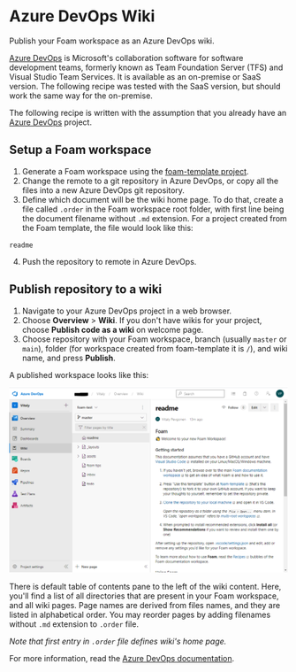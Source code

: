 # Azure DevOps Wiki

Publish your Foam workspace as an Azure DevOps wiki.

[Azure DevOps](https://azure.microsoft.com/en-us/services/devops/) is Microsoft's collaboration software for software development teams, formerly known as Team Foundation Server (TFS) and Visual Studio Team Services. It is available as an on-premise or SaaS version. The following recipe was tested with the SaaS version, but should work the same way for the on-premise.

The following recipe is written with the assumption that you already have an [Azure DevOps](https://azure.microsoft.com/en-us/services/devops/) project.

## Setup a Foam workspace

1. Generate a Foam workspace using the [foam-template project](https://github.com/foambubble/foam-template). 
2. Change the remote to a git repository in Azure DevOps, or copy all the files into a new Azure DevOps git repository.
3. Define which document will be the wiki home page. To do that, create a file called `.order` in the Foam workspace root folder, with first line being the document filename without `.md` extension. For a project created from the Foam template, the file would look like this:
```
readme
```
4. Push the repository to remote in Azure DevOps.

## Publish repository to a wiki


1. Navigate to your Azure DevOps project in a web browser.
2. Choose **Overview** > **Wiki**. If you don't have wikis for your project, choose **Publish code as a wiki** on welcome page. 
3. Choose repository with your Foam workspace, branch (usually `master` or `main`), folder (for workspace created from foam-template it is `/`), and wiki name, and press **Publish**.

A published workspace looks like this:

![Azure DevOps wiki](assets/images/azure-devops-wiki-demo.png)

There is default table of contents pane to the left of the wiki content. Here, you'll find a list of all directories that are present in your Foam workspace, and all wiki pages. Page names are derived from files names, and they are listed in alphabetical order. You may reorder pages by adding filenames without `.md` extension to `.order` file. 

_Note that first entry in `.order` file defines wiki's home page._

For more information, read the [Azure DevOps documentation](https://docs.microsoft.com/en-us/azure/devops/project/wiki/publish-repo-to-wiki). 
